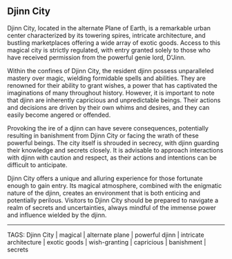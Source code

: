 ## Djinn City

Djinn City, located in the alternate Plane of Earth, is a remarkable urban center characterized by its towering spires, intricate architecture, and bustling marketplaces offering a wide array of exotic goods. Access to this magical city is strictly regulated, with entry granted solely to those who have received permission from the powerful genie lord, D'Jinn.

Within the confines of Djinn City, the resident djinn possess unparalleled mastery over magic, wielding formidable spells and abilities. They are renowned for their ability to grant wishes, a power that has captivated the imaginations of many throughout history. However, it is important to note that djinn are inherently capricious and unpredictable beings. Their actions and decisions are driven by their own whims and desires, and they can easily become angered or offended.

Provoking the ire of a djinn can have severe consequences, potentially resulting in banishment from Djinn City or facing the wrath of these powerful beings. The city itself is shrouded in secrecy, with djinn guarding their knowledge and secrets closely. It is advisable to approach interactions with djinn with caution and respect, as their actions and intentions can be difficult to anticipate.

Djinn City offers a unique and alluring experience for those fortunate enough to gain entry. Its magical atmosphere, combined with the enigmatic nature of the djinn, creates an environment that is both enticing and potentially perilous. Visitors to Djinn City should be prepared to navigate a realm of secrets and uncertainties, always mindful of the immense power and influence wielded by the djinn.

---
TAGS: Djinn City | magical | alternate plane | powerful djinn | intricate architecture | exotic goods | wish-granting | capricious | banishment | secrets

